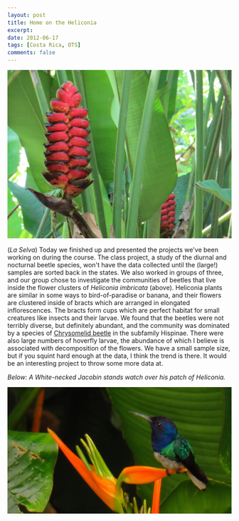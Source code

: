 ```yaml
---
layout: post
title: Home on the Heliconia
excerpt:
date: 2012-06-17
tags: [Costa Rica, OTS]
comments: false
---
```

![Heliconia](/images/heliconia-resize-img_0314.jpg)

(*La Selva*) Today we finished up and presented the projects we've been working on during the course. The class project, a study of the diurnal and nocturnal beetle species, won't have the data collected until the (large!) samples are sorted back in the states. We also worked in groups of three, and our group chose to investigate the communities of beetles that live inside the flower clusters of *Heliconia imbricata* (above). Heliconia plants are similar in some ways to bird-of-paradise or banana, and their flowers are clustered inside of bracts which are arranged in elongated inflorescences. The bracts form cups which are perfect habitat for small creatures like insects and their larvae. We found that the beetles were not terribly diverse, but definitely abundant, and the community was dominated by a species of [Chrysomelid beetle](https://en.wikipedia.org/wiki/Leaf_beetle) in the subfamily Hispinae. There were also large numbers of hoverfly larvae, the abundance of which I believe is associated with decomposition of the flowers. We have a small sample size, but if you squint hard enough at the data, I think the trend is there. It would be an interesting project to throw some more data at.

*Below: A White-necked Jacobin stands watch over his patch of Heliconia.*

![jacobin](/images/hummer-crop-img_1127.jpg)
